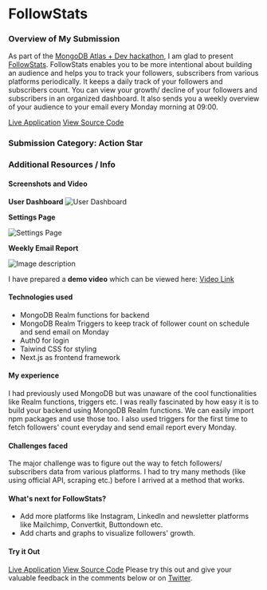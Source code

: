 # FollowStats

### Overview of My Submission

As part of the [MongoDB Atlas + Dev hackathon](https://dev.to/devteam/announcing-the-mongodb-atlas-hackathon-on-dev-4b6m), I am glad to present [FollowStats](https://followstats.vercel.app/).
FollowStats enables you to be more intentional about building an audience and helps you to track your followers, subscribers from various platforms periodically. It keeps a daily track of your followers and subscribers count. You can view your growth/ decline of your followers and subscribers in an organized dashboard.
It also sends you a weekly overview of your audience to your email every Monday morning at 09:00.

[Live Application](https://followstats.vercel.app/)
[View Source Code](https://github.com/geekysrm/followstats)

### Submission Category: Action Star

### Additional Resources / Info

#### Screenshots and Video

**User Dashboard**
![User Dashboard](https://dev-to-uploads.s3.amazonaws.com/uploads/articles/ktm0yifuoknzhzpwqnwo.png)

**Settings Page**

![Settings Page](https://dev-to-uploads.s3.amazonaws.com/uploads/articles/bari64vpkix3utaqwz3h.png)

**Weekly Email Report**

![Image description](https://dev-to-uploads.s3.amazonaws.com/uploads/articles/gcyk52hhzacwrf37qfx8.png)

I have prepared a **demo video** which can be viewed here: [Video Link](https://link.soumya.dev/atlas-hack-demo)

#### Technologies used
- MongoDB Realm functions for backend
- MongoDB Realm Triggers to keep track of follower count on schedule and send email on Monday
- Auth0 for login
- Taiwind CSS for styling
- Next.js as frontend framework

#### My experience

I had previously used MongoDB but was unaware of the cool functionalities like Realm functions, triggers etc.
I was really fascinated by how easy it is to build your backend using MongoDB Realm functions. We can easily import npm packages and use those too. I also used triggers for the first time to fetch followers' count everyday and send email report every Monday.

#### Challenges faced

The major challenge was to figure out the way to fetch followers/ subscribers data from various platforms. I had to try many methods (like using official API, scraping etc.) before I arrived at a method that works.

#### What's next for FollowStats?

- Add more platforms like Instagram, LinkedIn and newsletter platforms like Mailchimp, Convertkit, Buttondown etc.
- Add charts and graphs to visualize followers' growth.

#### Try it Out

[Live Application](https://followstats.vercel.app/)
[View Source Code](https://github.com/geekysrm/followstats)
Please try this out and give your valuable feedback in the comments below or on [Twitter](https://twitter.com/geekysrm).
